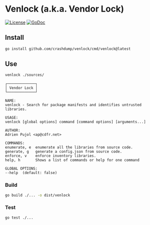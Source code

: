 # Venlock (a.k.a. Vendor Lock)

[![License](http://img.shields.io/badge/license-MIT-blue.svg)](https://raw.githubusercontent.com/crashdump/venlock/master/LICENSE)
[![GoDoc](https://godoc.org/github.com/crashdump/venlock?status.svg)](https://godoc.org/github.com/crashdump/venlock)


## Install

```bash
go install github.com/crashdump/venlock/cmd/venlock@latest
```

## Use

```bash
venlock ./sources/
```

    ┌─────────────┐
    │ Vendor Lock │
    └─────────────┘
    
    NAME:
    venlock - Search for package manifests and identifies untrusted libraries.
    
    USAGE:
    venlock [global options] command [command options] [arguments...]
    
    AUTHOR:
    Adrien Pujol <ap@cdfr.net>
    
    COMMANDS:
    enumerate, e  enumerate all the libraries from source code.
    generate, g   generate a config.json from source code.
    enforce, v    enforce inventory libraries.
    help, h       Shows a list of commands or help for one command
    
    GLOBAL OPTIONS:
    --help  (default: false)


### Build

```bash
go build ./... -o dist/venlock
```

### Test

```bash
go test ./...
```
